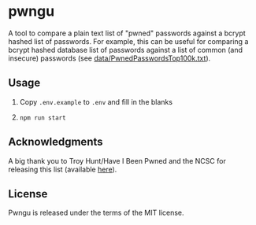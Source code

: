 # pwngu

A tool to compare a plain text list of "pwned" passwords against a bcrypt hashed list of passwords.
For example, this can be useful for comparing a bcrypt hashed database list of passwords against a
list of common (and insecure) passwords (see
[data/PwnedPasswordsTop100k.txt](data/PwnedPasswordsTop100k.txt)). 

## Usage

1. Copy `.env.example` to `.env` and fill in the blanks

2. `npm run start` 

## Acknowledgments

A big thank you to Troy Hunt/Have I Been Pwned and the NCSC for releasing this list (available
[here](https://www.ncsc.gov.uk/static-assets/documents/PwnedPasswordsTop100k.txt)).

## License

Pwngu is released under the terms of the MIT license.
